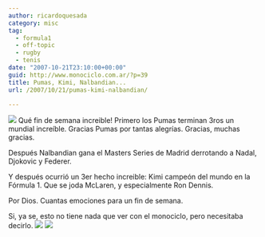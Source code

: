```yaml
---
author: ricardoquesada
category: misc
tag:
  - formula1
  - off-topic
  - rugby
  - tenis
date: "2007-10-21T23:10:00+00:00"
guid: http://www.monociclo.com.ar/?p=39
title: Pumas, Kimi, Nalbandian...
url: /2007/10/21/pumas-kimi-nalbandian/

---
```

  
[![](http://www.lanacion.com.ar/anexos/imagen/07/731561.JPG)](http://www.lanacion.com.ar/anexos/imagen/07/731561.JPG) Qué fin de semana increible! Primero los Pumas terminan 3ros un mundial increíble. Gracias Pumas por tantas alegrías. Gracias, muchas gracias.

Después Nalbandian gana el Masters Series de Madrid derrotando a Nadal, Djokovic y Federer.

Y después ocurrió un 3er hecho increible: Kimi campeón del mundo en la Fórmula 1. Que se joda McLaren, y especialmente Ron Dennis.

Por Dios. Cuantas emociones para un fin de semana.  

Si, ya se, esto no tiene nada que ver con el monociclo, pero necesitaba decirlo. [![](http://www.lanacion.com.ar/anexos/imagen/07/734812.jpg)](http://www.lanacion.com.ar/anexos/imagen/07/734812.jpg) [![](http://www.f1-live.com/f1/photos/imgactu/zoom07/podium-interlagos-z-81_211007.jpg)](http://www.f1-live.com/f1/photos/imgactu/zoom07/podium-interlagos-z-81_211007.jpg)
